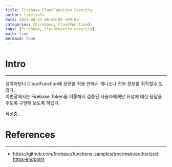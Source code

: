```yaml
---
title: Firebase CloudFunction Security
author: lixelsoft
date: 2021-08-31 06:00:00 +09:00
categories: [Firebase, CloudFunction]
tags: [firebase, cloudfunctio security] 
math: true
mermaid: true
---
```



# Intro
___
생각해보니 CloudFunction에 보안을 적용 안해서 개나소나 전부 정보를 획득할수 있었다.<br>
이번장에서는 Firebase Token을 이욯해서 검증된 사용자에게만 요청에 대한 응답을 주도록 구현해 보도록 하겠다.

작성중...



# References
---

- <https://github.com/firebase/functions-samples/tree/main/authorized-https-endpoint>
